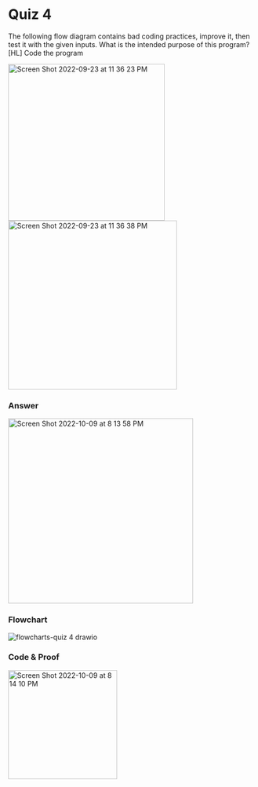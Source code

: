 # **Quiz 4**
The following flow diagram contains bad coding practices, improve it, then test it with the given inputs. What is the intended purpose of this program?
[HL]  Code the program

<img width="319" alt="Screen Shot 2022-09-23 at 11 36 23 PM" src="https://user-images.githubusercontent.com/113817801/191985746-0ea54d3d-9d23-49d0-a8e8-765268886b27.png">

<img width="344" alt="Screen Shot 2022-09-23 at 11 36 38 PM" src="https://user-images.githubusercontent.com/113817801/191985817-9ec9e041-ba0e-41f5-a3e2-ec7e121cfc72.png">


### Answer
<img width="377" alt="Screen Shot 2022-10-09 at 8 13 58 PM" src="https://user-images.githubusercontent.com/113817801/194753747-4b7552b1-e786-4e05-8373-8f4420e3a2c3.png">


### Flowchart
![flowcharts-quiz 4 drawio](https://user-images.githubusercontent.com/113817801/194753980-ed6c37fd-6122-4b67-8654-a905190d87cc.png)


### Code & Proof
<img width="222" alt="Screen Shot 2022-10-09 at 8 14 10 PM" src="https://user-images.githubusercontent.com/113817801/194753754-ac79dfe6-ce74-4588-8e4a-a90cf98917fe.png">
